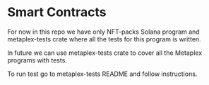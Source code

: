 # Smart Contracts

For now in this repo we have only NFT-packs Solana program and metaplex-tests crate where all the tests for this program is written.

In future we can use metaplex-tests crate to cover all the Metaplex programs with tests.

To run test go to metaplex-tests README and follow instructions.
